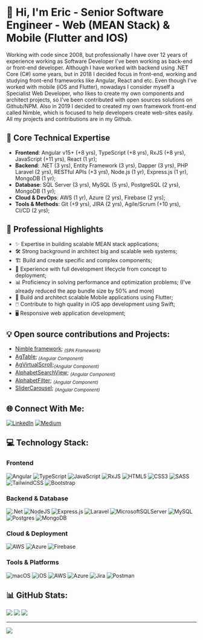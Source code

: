 # 👋 Hi, I'm Eric - Senior Software Engineer - Web (MEAN Stack) & Mobile (Flutter and IOS)

Working with code since 2008, but professionally I have over 12 years of experience working as Software Developer I've been working as back-end or front-end developer. Although I have worked with backend using .NET Core (C#) some years, but in 2018 I decided focus in front-end, working and studying front-end frameworks like Angular, React and etc. Even though I've worked with mobile (iOS and Flutter), nowadays I consider myself a Specialist Web Developer, who likes to create my own components and architect projects, so I’ve been contributed with open sources solutions on Github/NPM. Also in 2019 I decided to created my own framework front-end called Nimble, which is focused to help developers create web-sites easily. All my projects and contributions are in my Github.

## 🔧 Core Technical Expertise
- **Frontend**: Angular v15+ (+8 yrs), TypeScript (+8 yrs), RxJS (+8 yrs), JavaScript (+11 yrs), React (1 yr);
- **Backend**: .NET (3 yrs), Entity Framework (3 yrs), Dapper (3 yrs), PHP Laravel (2 yrs), RESTful APIs (+3 yrs), Node.js (1 yr), Express.js (1 yr), MongoDB (1 yr);
- **Database**: SQL Server (3 yrs), MySQL (5 yrs), PostgreSQL (2 yrs), MongoDB (1 yr);
- **Cloud & DevOps**: AWS (1 yr), Azure (2 yrs), Firebase (2 yrs);
- **Tools & Methods**: Git (+9 yrs), JIRA (2 yrs), Agile/Scrum (+10 yrs), CI/CD (2 yrs);

## 💼 Professional Highlights
- ✨ Expertise in building scalable MEAN stack applications;
- 🛠 Strong background in architect big and scalable web systems;
- 🏗️ Build and create specific and complex components;
- 🔄 Experience with full development lifecycle from concept to deployment;
- 📊 Proficiency in solving performance and optimization problems; (I've already reduced the app bundle size by 50% and more)
- 📱 Build and architect scalable Mobile applications using Flutter;
- 🖱️ Contribute to high quality in iOS app development using Swift;
- 🖥️ Responsive web application development;

## 💡 Open source contributions and Projects:
- [Nimble framework](https://ericferreira1992.github.io/nimble-page); <sub>_(SPA Framework)_</sub>
- [AgTable](https://ericferreira1992.github.io/ag-table);<sub> _(Angular Component)_</sub>
- [AgVirtualScroll](https://ericferreira1992.github.io/ag-virtual-scroll);<sub>_(Angular Component)_</sub>
- [AlphabetSearchView](https://pub.dev/packages/alphabet_search_view); <sub>_(Angular Component)_</sub>
- [AlphabetFilter](https://ericferreira1992.github.io/alphabet-filter); <sub>_(Angular Component)_</sub>
- [SliderCarousel](https://ericferreira1992.github.io/slider-carousel); <sub>_(Angular Component)_</sub>

## 🌐 Connect With Me:
[![LinkedIn](https://img.shields.io/badge/LinkedIn-%230077B5.svg?logo=linkedin&logoColor=white)](https://www.linkedin.com/in/ericferreira92/)
[![Medium](https://img.shields.io/badge/Medium-%2312100E.svg?logo=medium&logoColor=white)](https://medium.com/@ericandrade_24404)

## 💻 Technology Stack:

### Frontend
![Angular](https://img.shields.io/badge/angular-%23DD0031.svg?style=for-the-badge&logo=angular&logoColor=white)
![TypeScript](https://img.shields.io/badge/typescript-%23007ACC.svg?style=for-the-badge&logo=typescript&logoColor=white)
![JavaScript](https://img.shields.io/badge/javascript-%23323330.svg?style=for-the-badge&logo=javascript&logoColor=%23F7DF1E)
![RxJS](https://img.shields.io/badge/rxjs-%23B7178C.svg?style=for-the-badge&logo=reactivex&logoColor=white)
![HTML5](https://img.shields.io/badge/html5-%23E34F26.svg?style=for-the-badge&logo=html5&logoColor=white)
![CSS3](https://img.shields.io/badge/css3-%231572B6.svg?style=for-the-badge&logo=css3&logoColor=white)
![SASS](https://img.shields.io/badge/SASS-hotpink.svg?style=for-the-badge&logo=SASS&logoColor=white)
![TailwindCSS](https://img.shields.io/badge/tailwindcss-%2338B2AC.svg?style=for-the-badge&logo=tailwind-css&logoColor=white)
![Bootstrap](https://img.shields.io/badge/bootstrap-%23563D7C.svg?style=for-the-badge&logo=bootstrap&logoColor=white)

### Backend & Database
![.Net](https://img.shields.io/badge/.NET-5C2D91?style=for-the-badge&logo=.net&logoColor=white)
![NodeJS](https://img.shields.io/badge/node.js-6DA55F?style=for-the-badge&logo=node.js&logoColor=white)
![Express.js](https://img.shields.io/badge/express.js-%23404d59.svg?style=for-the-badge&logo=express&logoColor=%2361DAFB)
![Laravel](https://img.shields.io/badge/laravel-%23FF2D20.svg?style=for-the-badge&logo=laravel&logoColor=white)
![MicrosoftSQLServer](https://img.shields.io/badge/Microsoft%20SQL%20Server-CC2927?style=for-the-badge&logo=microsoft%20sql%20server&logoColor=white)
![MySQL](https://img.shields.io/badge/mysql-4479A1.svg?style=for-the-badge&logo=mysql&logoColor=white)
![Postgres](https://img.shields.io/badge/postgres-%23316192.svg?style=for-the-badge&logo=postgresql&logoColor=white)
![MongoDB](https://img.shields.io/badge/MongoDB-%234ea94b.svg?style=for-the-badge&logo=mongodb&logoColor=white)

### Cloud & Deployment
![AWS](https://img.shields.io/badge/AWS-%23FF9900.svg?style=for-the-badge&logo=amazon-aws&logoColor=white)
![Azure](https://img.shields.io/badge/azure-%230072C6.svg?style=for-the-badge&logo=azure-devops&logoColor=white)
![Firebase](https://img.shields.io/badge/firebase-%23039BE5.svg?style=for-the-badge&logo=firebase)

### Tools & Platforms
![macOS](https://img.shields.io/badge/mac%20os-000000?style=for-the-badge&logo=macos&logoColor=F0F0F0)
![iOS](https://img.shields.io/badge/iOS-000000?style=for-the-badge&logo=ios&logoColor=white)
![AWS](https://img.shields.io/badge/AWS-%23FF9900.svg?style=for-the-badge&logo=amazon-aws&logoColor=white)
![Azure](https://img.shields.io/badge/azure-%230072C6.svg?style=for-the-badge&logo=microsoftazure&logoColor=white)
![Jira](https://img.shields.io/badge/jira-%230A0FFF.svg?style=for-the-badge&logo=jira&logoColor=white)
![Postman](https://img.shields.io/badge/Postman-FF6C37?style=for-the-badge&logo=postman&logoColor=white)

## 📊 GitHub Stats:
![](https://github-readme-stats.vercel.app/api?username=ericferreira1992&theme=dark&hide_border=true&include_all_commits=false&count_private=false)
![](https://github-readme-streak-stats.herokuapp.com/?user=ericferreira1992&theme=dark&hide_border=true)
![](https://github-readme-stats.vercel.app/api/top-langs/?username=ericferreira1992&theme=dark&hide_border=true&include_all_commits=false&count_private=false&layout=compact)

---
[![](https://visitcount.itsvg.in/api?id=ericferreira1992&icon=5&color=0)](https://visitcount.itsvg.in)
